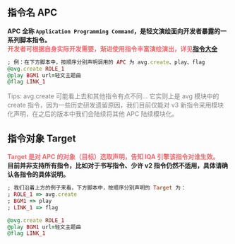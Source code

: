 ## 指令名 APC
**APC 全称 `Application Programming Command`，是轻文演绘面向开发者暴露的一系列脚本指令。**  
**<font color=#ea6a6e>开发者可根据自身实际开发需要，渐进使用指令丰富演绘演出，详见[指令大全](../指令大全/README.md)</font>**
```ruby
; 例：在下方脚本中，按顺序分别声明调用的 APC 为 avg.create、play、flag
@avg.create ROLE_1
@play BGM1 url=轻文主题曲
@flag LINK_1
```
<font color=gray>Tips: avg.create 可能看上去和其他指令有点不同... 它实则上是 avg 模块中的 create 指令，因为一些历史研发遗留原因，我们目前仅能对 v3 新指令采用模块化声明，在之后的版本中我们会陆续将其他 APC 陆续模块化。</font>


## 指令对象 Target
**<font color=#ea6a6e>Target 是对 APC 的对象（目标）选取声明，告知 IQA 引擎该指令对谁生效。</font>**  
**目前并非支持所有指令，比如对于书写指令、少许 v2 指令仍然不适用，具体请确认各指令的具体说明。**
```ruby
; 我们沿着上方的例子来看，下方脚本中，按顺序分别声明的 Target 为：
; ROLE_1 => avg.create
; BGM1 => play
; LINK_1 => flag

@avg.create ROLE_1
@play BGM1 url=轻文主题曲
@flag LINK_1
```
